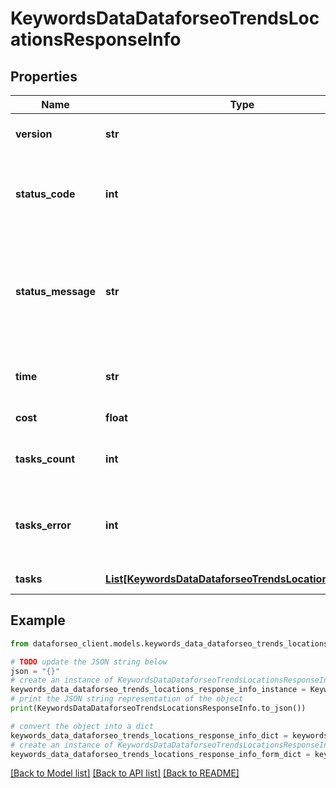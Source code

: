 # KeywordsDataDataforseoTrendsLocationsResponseInfo


## Properties

Name | Type | Description | Notes
------------ | ------------- | ------------- | -------------
**version** | **str** | the current version of the API | [optional] 
**status_code** | **int** | general status code you can find the full list of the response codes here | [optional] 
**status_message** | **str** | general informational message you can find the full list of general informational messages here | [optional] 
**time** | **str** | total execution time, seconds | [optional] 
**cost** | **float** | total tasks cost, USD | [optional] 
**tasks_count** | **int** | the number of tasks in the tasks array | [optional] 
**tasks_error** | **int** | the number of tasks in the tasks array returned with an error | [optional] 
**tasks** | [**List[KeywordsDataDataforseoTrendsLocationsTaskInfo]**](KeywordsDataDataforseoTrendsLocationsTaskInfo.md) | array of tasks | [optional] 

## Example

```python
from dataforseo_client.models.keywords_data_dataforseo_trends_locations_response_info import KeywordsDataDataforseoTrendsLocationsResponseInfo

# TODO update the JSON string below
json = "{}"
# create an instance of KeywordsDataDataforseoTrendsLocationsResponseInfo from a JSON string
keywords_data_dataforseo_trends_locations_response_info_instance = KeywordsDataDataforseoTrendsLocationsResponseInfo.from_json(json)
# print the JSON string representation of the object
print(KeywordsDataDataforseoTrendsLocationsResponseInfo.to_json())

# convert the object into a dict
keywords_data_dataforseo_trends_locations_response_info_dict = keywords_data_dataforseo_trends_locations_response_info_instance.to_dict()
# create an instance of KeywordsDataDataforseoTrendsLocationsResponseInfo from a dict
keywords_data_dataforseo_trends_locations_response_info_form_dict = keywords_data_dataforseo_trends_locations_response_info.from_dict(keywords_data_dataforseo_trends_locations_response_info_dict)
```
[[Back to Model list]](../README.md#documentation-for-models) [[Back to API list]](../README.md#documentation-for-api-endpoints) [[Back to README]](../README.md)


